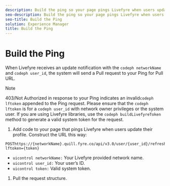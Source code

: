 ```yaml
---
description: Build the ping so your page pings Livefyre when users update their profile.
seo-description: Build the ping so your page pings Livefyre when users update their profile.
seo-title: Build the Ping
solution: Experience Manager
title: Build the Ping
---
```


# Build the Ping

When Livefyre receives an update notification with the `codeph networkName` and `codeph user_id`, the system will send a Pull request to your Ping for Pull URL.

>[!NOTE]
>
>403/Not Authorized in response to your Ping indicates an invalid`codeph lftoken` appended to the Ping request. Please ensure that the `codeph lftoken` is for a `codeph user_id` with network owner privileges or the system user. If you are using Livefyre libraries, use the `codeph buildLivefyreToken` method to generate a valid system token for the request.
>1. Add code to your page that pings Livefyre when users update their profile. Construct the URL this way:
>   ```
>   POSThttps://{networkName}.quill.fyre.co/api/v3.0/user/{user_id}/refresh?lftoken={token}
>   ```
>* `uicontrol networkName:` Your Livefyre provided network name.
>* `uicontrol user_id:` Your user’s ID.
>* `uicontrol token:` Valid system token.
>   
>   
>1. Pull the request structure.
>   
>   
